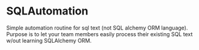 # SQLAutomation
Simple automation routine for sql text (not SQL alchemy ORM language).  Purpose is to let your team members easily process their existing SQL text w/out learning SQLAlchemy ORM.
